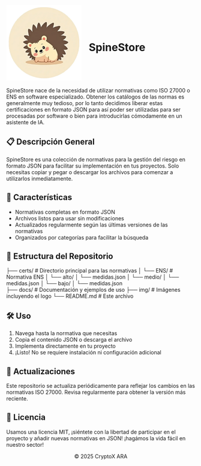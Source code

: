 <div style="display: grid; grid-template-columns: 200px 1fr; align-items: center; gap: 20px;">
  <div>
    <img src="img/logo.png" alt="HedgeHoard Logo" width="100%" />
  </div>
  <div>
    <h1>SpineStore</h1>

  </div>
</div>
<p>SpineStore nace de la necesidad de utilizar normativas como ISO 27000 o ENS en software especializado. Obtener los catálogos de las normas es generalmente muy tedioso, por lo tanto decidimos liberar estas certificaciones en formato JSON para así poder ser utilizadas para ser procesadas por software o bien para introducirlas cómodamente en un asistente de IA.</p>

## 📋 Descripción General

SpineStore es una colección de normativas para la gestión del riesgo en formato JSON para facilitar su implementación en tus proyectos. Solo necesitas copiar y pegar o descargar los archivos para comenzar a utilizarlos inmediatamente.

## 🔑 Características

- Normativas completas en formato JSON
- Archivos listos para usar sin modificaciones
- Actualizados regularmente según las últimas versiones de las normativas
- Organizados por categorías para facilitar la búsqueda

## 📂 Estructura del Repositorio

├── certs/                    # Directorio principal para las normativas
│   └── ENS/            # Normativa ENS
│       └── alto/
│            └── medidas.json
│       └── medio/
│            └── medidas.json
│       └── bajo/
│            └── medidas.json        
├── docs/                     # Documentación y ejemplos de uso
├── img/                      # Imágenes incluyendo el logo
└── README.md                 # Este archivo

## 🛠️ Uso

1. Navega hasta la normativa que necesitas
2. Copia el contenido JSON o descarga el archivo
3. Implementa directamente en tu proyecto
4. ¡Listo! No se requiere instalación ni configuración adicional

## 🔄 Actualizaciones

Este repositorio se actualiza periódicamente para reflejar los cambios en las normativas ISO 27000. Revisa regularmente para obtener la versión más reciente.

## 📝 Licencia

Usamos una licencia MIT, ¡siéntete con la libertad de participar en el proyecto y añadir nuevas normativas en JSON! ¡hagámos la vida fácil en nuestro sector!


<div align="center">
  <p>© 2025 CryptoX ARA</p>
</div>
